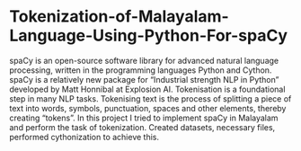 # Tokenization-of-Malayalam-Language-Using-Python-For-spaCy
spaCy is an open-source software library for advanced natural language processing, written in the programming languages Python and Cython. spaCy is a relatively new package for “Industrial strength NLP in Python” developed by Matt Honnibal at Explosion AI. Tokenisation is a foundational step in many NLP tasks. Tokenising text is the process of splitting a piece of text into words, symbols, punctuation, spaces and other elements, thereby creating “tokens”. In this project I tried to implement spaCy in Malayalam and perform the task of tokenization. Created datasets, necessary files, performed cythonization to achieve this.
